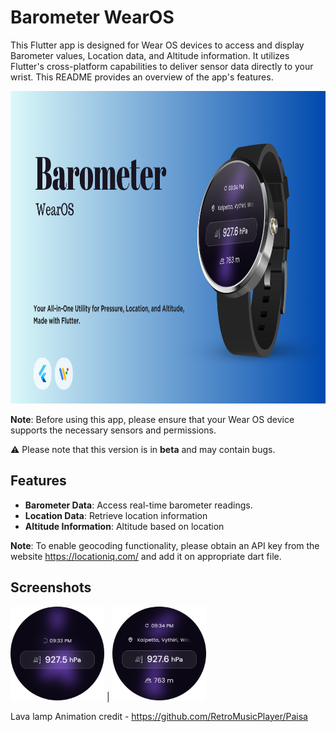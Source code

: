 # Barometer WearOS

This Flutter app is designed for Wear OS devices to access and display Barometer values, Location data, and Altitude information. It utilizes Flutter's cross-platform capabilities to deliver sensor data directly to your wrist. This README provides an overview of the app's features.

<img src="screenshots/Barometer.png" height="500"/>

**Note**: Before using this app, please ensure that your Wear OS device supports the necessary sensors and permissions.

⚠️ Please note that this version is in **beta** and may contain bugs.

## Features

- **Barometer Data**: Access real-time barometer readings.
- **Location Data**: Retrieve location information
- **Altitude Information**: Altitude based on location

**Note**: To enable geocoding functionality, please obtain an API key from the website https://locationiq.com/ and add it on appropriate dart file.

## Screenshots

<img src="screenshots/scr1.png" width="150"/> | <img src="screenshots/scr2.png" width="150"/> 


Lava lamp Animation credit - https://github.com/RetroMusicPlayer/Paisa


